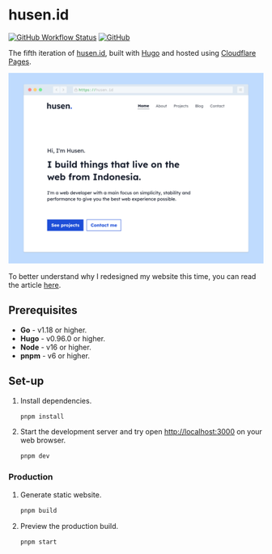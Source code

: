 # husen.id

[![GitHub Workflow Status](https://img.shields.io/github/workflow/status/hapakaien/website/CI?label=CI&style=flat-square)](https://github.com/hapakaien/website/actions/workflows/main.yml)
[![GitHub](https://img.shields.io/github/license/hapakaien/website?style=flat-square)](LICENSE)

The fifth iteration of [husen.id](https://husen.id), built with
[Hugo](https://gohugo.io/) and hosted using
[Cloudflare Pages](https://pages.cloudflare.com/).

![Screenshot](assets/img/screenshot.png)

To better understand why I redesigned my website this time, you can read the
article [here](https://husen.id/article/2022/04/02/redesign-my-personal-website-using-hugo/).

## Prerequisites

- **Go** - v1.18 or higher.
- **Hugo** - v0.96.0 or higher.
- **Node** - v16 or higher.
- **pnpm** - v6 or higher.

## Set-up

1. Install dependencies.

   ```bash
   pnpm install
   ```

2. Start the development server and try open <http://localhost:3000> on your web
browser.

   ```bash
   pnpm dev
   ```

### Production

1. Generate static website.

   ```bash
   pnpm build
   ```

2. Preview the production build.

   ```bash
   pnpm start
   ```
